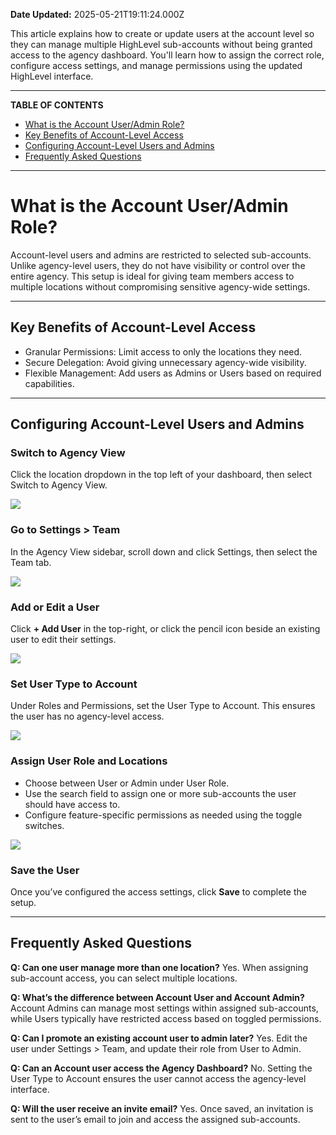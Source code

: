 **Date Updated:** 2025-05-21T19:11:24.000Z

This article explains how to create or update users at the account level so they can manage multiple HighLevel sub-accounts without being granted access to the agency dashboard. You'll learn how to assign the correct role, configure access settings, and manage permissions using the updated HighLevel interface.

---

**TABLE OF CONTENTS**

* [What is the Account User/Admin Role?](#%E2%80%8B%E2%80%8BWhat-is-the-Account-User/Admin-Role?)
* [Key Benefits of Account-Level Access](#Key-Benefits-of-Account-Level-Access)
* [Configuring Account-Level Users and Admins](#Configuring-Account-Level-Users-and-Admins)
* [Frequently Asked Questions](#Frequently-Asked-Questions)

---

# **What is the Account User/Admin Role?**

  
Account-level users and admins are restricted to selected sub-accounts. Unlike agency-level users, they do not have visibility or control over the entire agency. This setup is ideal for giving team members access to multiple locations without compromising sensitive agency-wide settings.

---

## **Key Benefits of Account-Level Access**

  
* Granular Permissions: Limit access to only the locations they need.
* Secure Delegation: Avoid giving unnecessary agency-wide visibility.
* Flexible Management: Add users as Admins or Users based on required capabilities.

---

## **Configuring Account-Level Users and Admins**
  
  
### **Switch to Agency View**

  
Click the location dropdown in the top left of your dashboard, then select Switch to Agency View.

_![](https://s3.amazonaws.com/cdn.freshdesk.com/data/helpdesk/attachments/production/155047005888/original/7m5Xsq4ID7Ja28IeycWsohx24Alv59fQ.png?1747834337)_
  
  
### **Go to Settings > Team**

  
In the Agency View sidebar, scroll down and click Settings, then select the Team tab.

  
_![](https://s3.amazonaws.com/cdn.freshdesk.com/data/helpdesk/attachments/production/155047006180/original/R38SE1gnJuDtm9UzpU-l0Hl0K5CM6S9dYw.png?1747834578)_  

  
### **Add or Edit a User**

  
Click **\+ Add User** in the top-right, or click the pencil icon beside an existing user to edit their settings.

  
![](https://s3.amazonaws.com/cdn.freshdesk.com/data/helpdesk/attachments/production/155047006208/original/rE3G6BwuJ04Tyi9aAJZrsXNc9c0m4b17nA.png?1747834607)
  
  
### **Set User Type to Account**

  
Under Roles and Permissions, set the User Type to Account. This ensures the user has no agency-level access.

_![](https://s3.amazonaws.com/cdn.freshdesk.com/data/helpdesk/attachments/production/155047006294/original/Yp3WKEEdIDhOmta5EqChijkv9reSB9deA.png?1747834679)_  

  
### **Assign User Role and Locations**

* Choose between User or Admin under User Role.
* Use the search field to assign one or more sub-accounts the user should have access to.
* Configure feature-specific permissions as needed using the toggle switches.

  
![](https://s3.amazonaws.com/cdn.freshdesk.com/data/helpdesk/attachments/production/155047006332/original/BvYl1tSFO1CTY8aJII62eTCnjJT70GmObA.png?1747834716)
  
  
### **Save the User**

  
Once you’ve configured the access settings, click **Save** to complete the setup.

---

## **Frequently Asked Questions**

  
**Q: Can one user manage more than one location?** 
Yes. When assigning sub-account access, you can select multiple locations.

  
**Q: What’s the difference between Account User and Account Admin?** 
Account Admins can manage most settings within assigned sub-accounts, while Users typically have restricted access based on toggled permissions.

  
**Q: Can I promote an existing account user to admin later?** 
Yes. Edit the user under Settings > Team, and update their role from User to Admin.

  
**Q: Can an Account user access the Agency Dashboard?** 
No. Setting the User Type to Account ensures the user cannot access the agency-level interface.

  
**Q: Will the user receive an invite email?** 
Yes. Once saved, an invitation is sent to the user’s email to join and access the assigned sub-accounts.